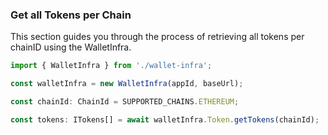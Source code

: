 ### Get all Tokens per Chain

This section guides you through the process of retrieving all tokens per chainID using the WalletInfra.

```ts
import { WalletInfra } from './wallet-infra';

const walletInfra = new WalletInfra(appId, baseUrl);

const chainId: ChainId = SUPPORTED_CHAINS.ETHEREUM;

const tokens: ITokens[] = await walletInfra.Token.getTokens(chainId);
```
